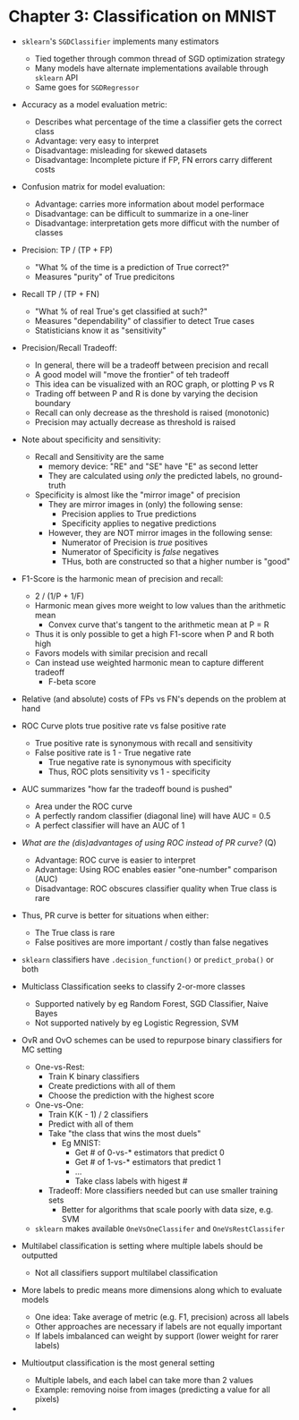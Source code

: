 # Chapter 3: Classification on MNIST

- `sklearn`'s `SGDClassifier` implements many estimators
    - Tied together through common thread of SGD optimization strategy
    - Many models have alternate implementations available through `sklearn` API
    - Same goes for `SGDRegressor`

- Accuracy as a model evaluation metric:
    - Describes what percentage of the time a classifier gets the correct class
    - Advantage: very easy to interpret
    - Disadvantage: misleading for skewed datasets
    - Disadvantage: Incomplete picture if FP, FN errors carry different costs
    
- Confusion matrix for model evaluation:
    - Advantage: carries more information about model performace
    - Disadvantage: can be difficult to summarize in a one-liner
    - Disadvantage: interpretation gets more difficut with the number of classes
    
- Precision: TP / (TP + FP)
    - "What % of the time is a prediction of True correct?"
    - Measures "purity" of True predicitons
    
- Recall TP / (TP + FN)
    - "What % of real True's get classified at such?"
    - Measures "dependability" of classifier to detect True cases
    - Statisticians know it as "sensitivity"
    
- Precision/Recall Tradeoff:
    - In general, there will be a tradeoff between precision and recall
    - A good model will "move the frontier" of teh tradeoff
    - This idea can be visualized with an ROC graph, or plotting P vs R
    - Trading off between P and R is done by varying the decision boundary
    - Recall can only decrease as the threshold is raised (monotonic)
    - Precision may actually decrease as threshold is raised
    
- Note about specificity and sensitivity:
    - Recall and Sensitivity are the same
        - memory device: "RE" and "SE" have "E" as second letter
        - They are calculated using *only* the predicted labels, no ground-truth
    - Specificity is almost like the "mirror image" of precision
        - They are mirror images in (only) the following sense:
            - Precision applies to True predictions
            - Specificity applies to negative predictions
        - However, they are NOT mirror images in the following sense:
            - Numerator of Precision is *true* positives
            - Numerator of Specificity is *false* negatives
            - THus, both are constructed so that a higher number is "good"
            
- F1-Score is the harmonic mean of precision and recall:
    - 2 / (1/P + 1/F)
    - Harmonic mean gives more weight to low values than the arithmetic mean
        - Convex curve that's tangent to the arithmetic mean at P = R
    - Thus it is only possible to get a high F1-score when P and  R both high
    - Favors models with similar precision and recall
    - Can instead use weighted harmonic mean to capture different tradeoff
        - F-beta score 

- Relative (and absolute) costs of FPs vs FN's depends on the problem at hand

- ROC Curve plots true positive rate vs false positive rate
    - True positive rate is synonymous with recall and sensitivity
    - False positive rate is 1 - True negative rate
        - True negative rate is synonymous with specificity
        - Thus, ROC plots sensitivity vs 1 - specificity

- AUC summarizes "how far the tradeoff bound is pushed"
    - Area under the ROC curve
    - A perfectly random classifier (diagonal line) will have AUC = 0.5
    - A perfect classifier will have an AUC of 1
    
- *What are the (dis)advantages of using ROC instead of PR curve?* (Q)
    - Advantage: ROC curve is easier to interpret
    - Advantage: Using ROC enables easier "one-number" comparison (AUC)
    - Disadvantage: ROC obscures classifier quality when True class is rare

- Thus, PR curve is better for situations when either:
    - The True class is rare
    - False positives are more important / costly than false negatives
    
- `sklearn` classifiers have `.decision_function()` or `predict_proba()` or both

- Multiclass Classification seeks to classify 2-or-more classes
    - Supported natively by eg Random Forest, SGD Classifier, Naive Bayes
    - Not supported natively by eg Logistic Regression, SVM
    
- OvR and OvO schemes can be used to repurpose binary classifiers for MC setting
    - One-vs-Rest:
        - Train K binary classifiers
        - Create predictions with all of them
        - Choose the prediction with the highest score
    - One-vs-One:
        - Train K(K - 1) / 2 classifiers
        - Predict with all of them
        - Take "the class that wins the most duels"
            - Eg MNIST:
                - Get # of 0-vs-* estimators that predict 0
                - Get # of 1-vs-* estimators that predict 1
                - ...
                - Take class labels with higest #
        - Tradeoff: More classifiers needed but can use smaller training sets
            - Better for algorithms that scale poorly with data size, e.g. SVM
    - `sklearn` makes available `OneVsOneClassifer` and `OneVsRestClassifer`

- Multilabel classification is setting where multiple labels should be outputted
    - Not all classifiers support multilabel classification
    
- More labels to predic means more dimensions along which to evaluate models
    - One idea: Take average of metric (e.g. F1, precision) across all labels
    - Other approaches are necessary if labels are not equally important
    - If labels imbalanced can weight by support (lower weight for rarer labels)
    
- Multioutput classification is the most general setting
    - Multiple labels, and each label can take more than 2 values
    - Example: removing noise from images (predicting a value for all pixels)
    
- 
